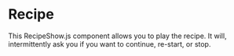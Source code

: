 # Recipe

This RecipeShow.js component allows you to play the recipe. It will, intermittently ask you if you want to continue, re-start, or stop.
